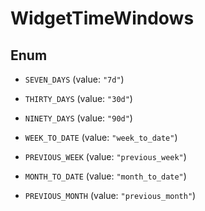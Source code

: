 

# WidgetTimeWindows

## Enum


* `SEVEN_DAYS` (value: `"7d"`)

* `THIRTY_DAYS` (value: `"30d"`)

* `NINETY_DAYS` (value: `"90d"`)

* `WEEK_TO_DATE` (value: `"week_to_date"`)

* `PREVIOUS_WEEK` (value: `"previous_week"`)

* `MONTH_TO_DATE` (value: `"month_to_date"`)

* `PREVIOUS_MONTH` (value: `"previous_month"`)




